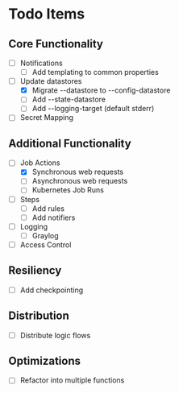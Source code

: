 # Todo Items #

## Core Functionality ##

* [ ] Notifications
    * [ ] Add templating to common properties
* [ ] Update datastores
    * [x] Migrate --datastore to --config-datastore
    * [ ] Add --state-datastore
    * [ ] Add --logging-target (default stderr)
* [ ] Secret Mapping

## Additional Functionality ##

* [ ] Job Actions
    * [x] Synchronous web requests
    * [ ] Asynchronous web requests
    * [ ] Kubernetes Job Runs
* [ ] Steps
    * [ ] Add rules
    * [ ] Add notifiers
* [ ] Logging
    * [ ] Graylog
* [ ] Access Control

## Resiliency ##

* [ ] Add checkpointing

## Distribution ##

* [ ] Distribute logic flows

## Optimizations ##

* [ ] Refactor into multiple functions
